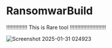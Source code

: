 # RansomwarBuild


!!!!!!!!!!!!!!                     This is      Rare tool        !!!!!!!!!!!!!!!!!!!!!!!!






![Screenshot 2025-01-31 024923](https://github.com/user-attachments/assets/001cffc5-25c1-4fa4-bd3c-6258b633e294)







